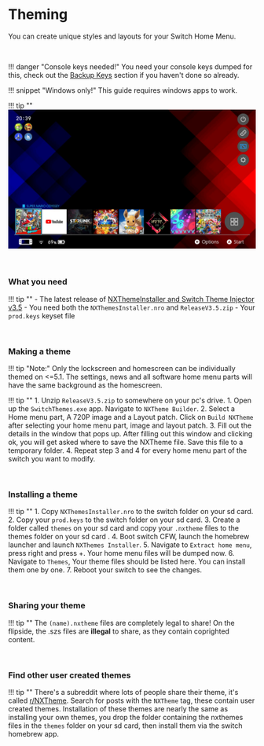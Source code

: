 # Theming

You can create unique styles and layouts for your Switch Home Menu.

&nbsp;

!!! danger "Console keys needed!"
	You need your console keys dumped for this, check out the [Backup Keys](backup_keys.md) section if you haven't done so already.
	
!!! snippet "Windows only!"
	This guide requires windows apps to work.

!!! tip ""
	![ExampleSwitchTheme](../extras/img/switch_theming.jpg)

&nbsp;

### What you need 

!!! tip ""
	- The latest release of [NXThemeInstaller and Switch Theme Injector v3.5](https://github.com/exelix11/SwitchThemeInjector/releases)
		- You need both the `NXThemesInstaller.nro` and `ReleaseV3.5.zip`
	- Your `prod.keys` keyset file
	
&nbsp;

### Making a theme

!!! tip "Note:"
	Only the lockscreen and homescreen can be individually themed on <=5.1. The settings, news and all software home menu parts will have the same background as the homescreen.

!!! tip ""
	1. Unzip `ReleaseV3.5.zip` to somewhere on your pc's drive.
	1. Open up the `SwitchThemes.exe` app. Navigate to `NXTheme Builder`.
	2. Select a Home menu part, A 720P image and a Layout patch. Click on `Build NXTheme` after selecting your home menu part, image and layout patch.
	3. Fill out the details in the window that pops up. After filling out this window and clicking ok, you will get asked where to save the NXTheme file. Save this file to a temporary folder.
	4. Repeat step 3 and 4 for every home menu part of the switch you want to modify.
	
&nbsp;

### Installing a theme

!!! tip ""
	1. Copy `NXThemesInstaller.nro` to the switch folder on your sd card.
	2. Copy your `prod.keys` to the switch folder on your sd card.
	3. Create a folder called `themes` on your sd card and copy your `.nxtheme` files to the themes folder on your sd card .
	4. Boot switch CFW, launch the homebrew launcher and launch `NXThemes Installer`.
	5. Navigate to `Extract home menu`, press right and press +. Your home menu files will be dumped now.
	6. Navigate to `Themes`, Your theme files should be listed here. You can install them one by one.
	7. Reboot your switch to see the changes.
	
&nbsp;

### Sharing your theme

!!! tip ""
	The `(name).nxtheme` files are completely legal to share! On the flipside, the .szs files are **illegal** to share, as they contain coprighted content. 

&nbsp;
	
### Find other user created themes

!!! tip ""
	There's a subreddit where lots of people share their theme, it's called [r/NXTheme](https://www.reddit.com/r/NXThemes/). Search for posts with the `NXTheme` tag, these contain user created themes. Installation of these themes are nearly the same as installing your own themes, you drop the folder containing the nxthemes files in the `themes` folder on your sd card, then install them via the switch homebrew app.
